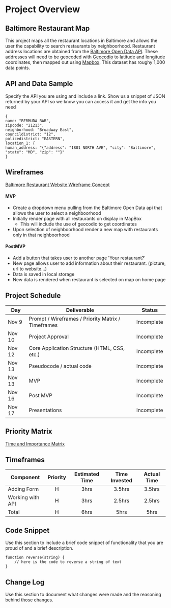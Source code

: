 # Project Overview

## Baltimore Restaurant Map

This project maps all the restaurant locations in Baltimore and allows the user the capability to search restaurants by neighboorhood. Restaurant address locations are obtained from the [Baltimore Open Data API](https://data.baltimorecity.gov/Culture-Arts/Restaurants/k5ry-ef3g). These addresses will need to be geocoded with [Geocodio](https://www.geocod.io/) to latitude and longitude coordinates, then mapped out using [Mapbox](https://www.mapbox.com/). This dataset has roughy 1,000 data points.

## API and Data Sample

Specify the API you are using and include a link. Show us a snippet of JSON returned by your API so we know you can access it and get the info you need
```
{
name: "BERMUDA BAR",
zipcode: "21213",
neighborhood: "Broadway East",
councildistrict: "12",
policedistrict: "EASTERN",
location_1: {
human_address: "{"address": "1801 NORTH AVE", "city": "Baltimore", "state": "MD", "zip": ""}"
}
```

## Wireframes

[Baltimore Restaurant Website Wireframe Concept](https://wireframe.cc/pro/pp/1a29ea99d392747)

#### MVP 
- Create a dropdown menu pulling from the Baltimore Open Data api that allows the user to select a neighboorhood
- Initially render page with all restaurants on display in MapBox
	- This will include the use of geocodio to get coordinates
- Upon selection of neighboorhood render a new map with restaurants only in that neighboorhood

#### PostMVP  
- Add a button that takes user to another page 'Your restaurant?'
- New page allows user to add information about their restaurant. (picture, url to website...)
- Data is saved in local storage
- New data is rendered when restaurant is selected on map on home page

## Project Schedule

|  Day | Deliverable | Status
|---|---| ---|
|Nov 9| Prompt / Wireframes / Priority Matrix / Timeframes | Incomplete
|Nov 10| Project Approval | Incomplete
|Nov 12| Core Application Structure (HTML, CSS, etc.) | Incomplete
|Nov 13| Pseudocode / actual code | Incomplete
|Nov 13| MVP | Incomplete
|Nov 16| Post MVP | Incomplete
|Nov 17| Presentations | Incomplete

## Priority Matrix

[Time and Importance Matrix](https://wireframe.cc/pro/pp/2ae852fac392756)

## Timeframes

| Component | Priority | Estimated Time | Time Invested | Actual Time |
| --- | :---: |  :---: | :---: | :---: |
| Adding Form | H | 3hrs| 3.5hrs | 3.5hrs |
| Working with API | H | 3hrs| 2.5hrs | 2.5hrs |
| Total | H | 6hrs| 5hrs | 5hrs |

## Code Snippet

Use this section to include a brief code snippet of functionality that you are proud of and a brief description.  

```
function reverse(string) {
	// here is the code to reverse a string of text
}
```

## Change Log
 Use this section to document what changes were made and the reasoning behind those changes.  
